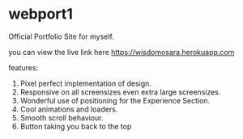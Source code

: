 # webport1

Official Portfolio Site for myself. 

you can view the live link here
https://wisdomosara.herokuapp.com

features:
1. Pixel perfect implementation of design.
2. Responsive on all screensizes even extra large screensizes.
3. Wonderful use of positioning for the Experience Section.
4. Cool animations and loaders.
5. Smooth scroll behaviour.
6. Button taking you back to the top
